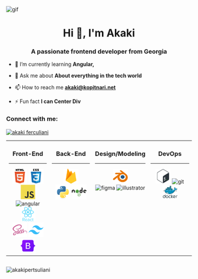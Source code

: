 <img src="https://i.redd.it/n8agw6z2smyb1.gif" alt="gif" align="center"/>

<h1 align="center">Hi 👋, I'm Akaki</h1>
<h3 align="center">A passionate frontend developer from Georgia</h3>

-   🌱 I’m currently learning **Angular,**

-   💬 Ask me about **About everything in the tech world**

-   📫 How to reach me **akaki@kopitnari.net**

-   ⚡ Fun fact **I can Center Div**

<h3 align="left">Connect with me:</h3>
<a href="https://fb.com/akaki.ferculiani.12" style="margin-bottom: 10px" target="_blank"><img align="center" src="https://raw.githubusercontent.com/rahuldkjain/github-profile-readme-generator/master/src/images/icons/Social/facebook.svg" alt="akaki ferculiani" height="30" width="40" /></a>

<table><tr>
    <td valign="top" width="25%">
        <h3 align="center">Front-End</h3>
        <hr>
        <div align="center">
            <img src="https://raw.githubusercontent.com/devicons/devicon/master/icons/html5/html5-original-wordmark.svg" alt="html5" width="40" height="40"/>
            <img src="https://raw.githubusercontent.com/devicons/devicon/master/icons/css3/css3-original-wordmark.svg" alt="css3" width="40" height="40"/>
        </div>
        <div align="center">
            <img src="https://raw.githubusercontent.com/devicons/devicon/master/icons/javascript/javascript-original.svg" alt="javascript" width="40" height="40"/>
            <img src="https://angular.io/assets/images/logos/angular/angular.svg" alt="angular" width="40" height="40"/>
            <img src="https://raw.githubusercontent.com/devicons/devicon/master/icons/react/react-original-wordmark.svg" alt="react" width="40" height="40"/>
        </div>
        <div align="center">
            <img src="https://raw.githubusercontent.com/devicons/devicon/master/icons/sass/sass-original.svg" alt="sass" width="40" height="40"/>
            <img src="https://raw.githubusercontent.com/devicons/devicon/master/icons/tailwindcss/tailwindcss-original.svg" alt="tailwind" width="40" height="40"/>
            <img src="https://raw.githubusercontent.com/devicons/devicon/master/icons/bootstrap/bootstrap-original.svg" alt="bootstrap" width="40" height="40"/>
        </div>
    </td>
    <td valign="top" width="25%">
        <h3 align="center">Back-End</h3>
        <hr>
        <div align="center">
             <img src="https://raw.githubusercontent.com/devicons/devicon/master/icons/firebase/firebase-original.svg" alt="firebase" width="40" height="40"/>
        </div>
        <div align="center">
            <img src="https://raw.githubusercontent.com/devicons/devicon/master/icons/python/python-original.svg" alt="python" width="40" height="40"/>
            <img src="https://raw.githubusercontent.com/devicons/devicon/master/icons/nodejs/nodejs-original-wordmark.svg" alt="nodejs" width="40" height="40"/>
        </div>
    </td>
    <td valign="top" width="25%">
        <h3 align="center">Design/Modeling</h3>
        <hr>
        <div align="center">
             <img src="https://raw.githubusercontent.com/devicons/devicon/master/icons/blender/blender-original.svg" alt="blender" width="40" height="40"/>
        </div>
        <div align="center">
            <img src="https://www.vectorlogo.zone/logos/figma/figma-icon.svg" alt="figma" width="40" height="40"/>
            <img src="https://www.vectorlogo.zone/logos/adobe_illustrator/adobe_illustrator-icon.svg" alt="illustrator" width="40" height="40"/>
        </div>
    </td>
    <td valign="top" width="25%">
        <h3 align="center">DevOps</h3>
        <hr>
        <div align="center">
            <img src="https://raw.githubusercontent.com/devicons/devicon/master/icons/bash/bash-original.svg" alt="bash" width="40" height="40"/>
            <img src="https://www.vectorlogo.zone/logos/git-scm/git-scm-icon.svg" alt="git" width="40" height="40"/>
        </div>
        <div align="center">
            <img src="https://raw.githubusercontent.com/devicons/devicon/master/icons/docker/docker-original-wordmark.svg" alt="docker" width="40" height="40"/>
        </div>
    </td>
</table>

##

<img align="left" src="https://github-readme-stats.vercel.app/api/top-langs?username=akakipertsuliani&show_icons=true&locale=en&layout=compact&theme=tokyonight" alt="akakipertsuliani" />

